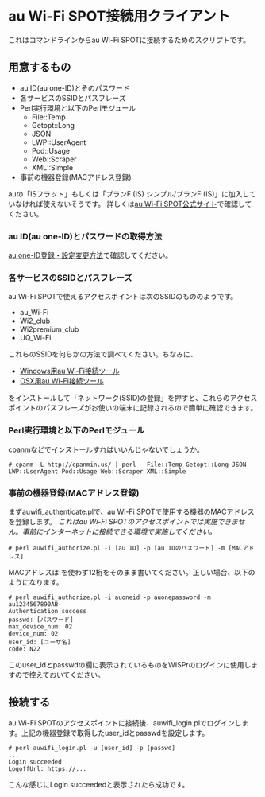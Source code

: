 # au Wi-Fi SPOT接続用クライアント

これはコマンドラインからau Wi-Fi SPOTに接続するためのスクリプトです。

## 用意するもの

* au ID(au one-ID)とそのパスワード
* 各サービスのSSIDとパスフレーズ
* Perl実行環境と以下のPerlモジュール
    * File::Temp
    * Getopt::Long
    * JSON
    * LWP::UserAgent
    * Pod::Usage
    * Web::Scraper
    * XML::Simple
* 事前の機器登録(MACアドレス登録)

auの「ISフラット」もしくは「プランF (IS) シンプル/プランF (IS)」に加入していなければ使えないそうです。 詳しくは[au Wi-Fi SPOT公式サイト](http://www.au.kddi.com/wifi/au_wifi_spot/index.html)で確認してください。

### au ID(au one-ID)とパスワードの取得方法

[au one-ID登録・設定変更方法](https://connect.auone.jp/net/id/id_guide/regist.html)で確認してください。

### 各サービスのSSIDとパスフレーズ

au Wi-Fi SPOTで使えるアクセスポイントは次のSSIDのもののようです。

* au_Wi-Fi
* Wi2_club
* Wi2premium_club
* UQ_Wi-Fi

これらのSSIDを何らかの方法で調べてください。ちなみに、

* [Windows用au Wi-Fi接続ツール](http://www.au.kddi.com/wifi/au_wifi_spot/riyo/pc/windows.html)
* [OSX用au Wi-Fi接続ツール](http://www.au.kddi.com/wifi/au_wifi_spot/riyo/pc/mac.html)

をインストールして「ネットワーク(SSID)の登録」を押すと、これらのアクセスポイントのパスフレーズがお使いの端末に記録されるので簡単に確認できます。

### Perl実行環境と以下のPerlモジュール

cpanmなどでインストールすればいいんじゃないでしょうか。

    # cpanm -L http://cpanmin.us/ | perl - File::Temp Getopt::Long JSON LWP::UserAgent Pod::Usage Web::Scraper XML::Simple

### 事前の機器登録(MACアドレス登録)

まずauwifi_authenticate.plで、au Wi-Fi SPOTで使用する機器のMACアドレスを登録します。
*これはau Wi-Fi SPOTのアクセスポイントでは実施できません。事前にインターネットに接続できる環境で実施してください。*

    # perl auwifi_authorize.pl -i [au ID] -p [au IDのパスワード] -m [MACアドレス]

MACアドレスは:を使わず12桁をそのまま書いてください。正しい場合、以下のようになります。

    # perl auwifi_authorize.pl -i auoneid -p auonepassword -m au1234567890AB
    Authentication success
    passwd: [パスワード]
    max_device_num: 02
    device_num: 02
    user_id: [ユーザ名]
    code: N22

このuser_idとpasswdの欄に表示されているものをWISPrのログインに使用しますので控えておいてください。

## 接続する

au Wi-Fi SPOTのアクセスポイントに接続後、auwifi_login.plでログインします。上記の機器登録で取得したuser_idとpasswdを設定します。

    # perl auwifi_login.pl -u [user_id] -p [passwd]
    ...
    Login succeeded
    LogoffUrl: https://...

こんな感じにLogin succeededと表示されたら成功です。
